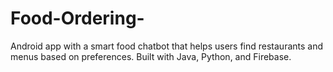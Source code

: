 # Food-Ordering-
Android app with a smart food chatbot that helps users find restaurants and menus based on preferences. Built with Java, Python, and Firebase.
